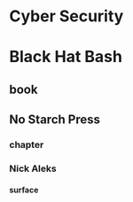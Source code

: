 # Cyber Security
# Black Hat Bash
## book
## No Starch Press
### chapter
### Nick Aleks
#### surface

#### <Topic>
##### <Section>
###### <Card>
